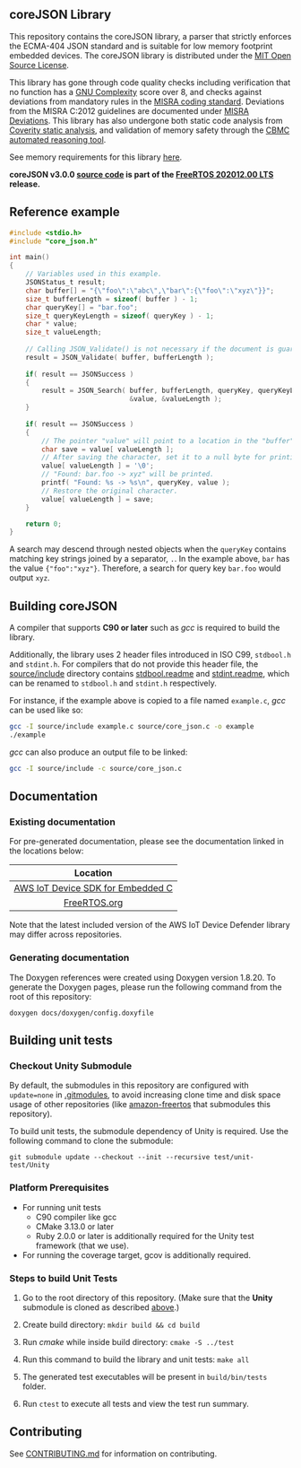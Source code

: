 ## coreJSON Library

This repository contains the coreJSON library, a parser that strictly enforces the ECMA-404 JSON standard and is suitable for low memory footprint embedded devices. The coreJSON library is distributed under the [MIT Open Source License](LICENSE).

This library has gone through code quality checks including verification that no function has a [GNU Complexity](https://www.gnu.org/software/complexity/manual/complexity.html) score over 8, and checks against deviations from mandatory rules in the [MISRA coding standard](https://www.misra.org.uk). Deviations from the MISRA C:2012 guidelines are documented under [MISRA Deviations](MISRA.md). This library has also undergone both static code analysis from [Coverity static analysis](https://scan.coverity.com/), and validation of memory safety through the [CBMC automated reasoning tool](https://www.cprover.org/cbmc/).

See memory requirements for this library [here](./docs/doxygen/include/size_table.md).

**coreJSON v3.0.0 [source code](https://github.com/FreeRTOS/coreJSON/tree/v3.0.0/source) is part of the [FreeRTOS 202012.00 LTS](https://github.com/FreeRTOS/FreeRTOS-LTS/tree/202012.00-LTS) release.**

## Reference example

```c
#include <stdio.h>
#include "core_json.h"

int main()
{
    // Variables used in this example.
    JSONStatus_t result;
    char buffer[] = "{\"foo\":\"abc\",\"bar\":{\"foo\":\"xyz\"}}";
    size_t bufferLength = sizeof( buffer ) - 1;
    char queryKey[] = "bar.foo";
    size_t queryKeyLength = sizeof( queryKey ) - 1;
    char * value;
    size_t valueLength;
    
    // Calling JSON_Validate() is not necessary if the document is guaranteed to be valid.
    result = JSON_Validate( buffer, bufferLength );
    
    if( result == JSONSuccess )
    {
        result = JSON_Search( buffer, bufferLength, queryKey, queryKeyLength,
                              &value, &valueLength );
    }
    
    if( result == JSONSuccess )
    {
        // The pointer "value" will point to a location in the "buffer".
        char save = value[ valueLength ];
        // After saving the character, set it to a null byte for printing.
        value[ valueLength ] = '\0';
        // "Found: bar.foo -> xyz" will be printed.
        printf( "Found: %s -> %s\n", queryKey, value );
        // Restore the original character.
        value[ valueLength ] = save;
    }

    return 0;
}
```
A search may descend through nested objects when the `queryKey` contains matching key strings joined by a separator, `.`. In the example above, `bar` has the value `{"foo":"xyz"}`. Therefore, a search for query key `bar.foo` would output `xyz`.

## Building coreJSON

A compiler that supports **C90 or later** such as *gcc* is required to build the library.

Additionally, the library uses 2 header files introduced in ISO C99, `stdbool.h` and `stdint.h`. For compilers that do not provide this header file, the [source/include](source/include) directory contains [stdbool.readme](source/include/stdbool.readme) and [stdint.readme](source/include/stdint.readme), which can be renamed to `stdbool.h` and `stdint.h` respectively.

For instance, if the example above is copied to a file named `example.c`, *gcc* can be used like so:
```bash
gcc -I source/include example.c source/core_json.c -o example
./example
```

*gcc* can also produce an output file to be linked:
```bash
gcc -I source/include -c source/core_json.c
```

## Documentation

### Existing documentation
For pre-generated documentation, please see the documentation linked in the locations below:

| Location |
| :-: |
| [AWS IoT Device SDK for Embedded C](https://github.com/aws/aws-iot-device-sdk-embedded-C#releases-and-documentation) |
| [FreeRTOS.org](https://freertos.org/Documentation/api-ref/coreJSON/docs/doxygen/output/html/index.html) |

Note that the latest included version of the AWS IoT Device Defender library may differ across repositories.

### Generating documentation

The Doxygen references were created using Doxygen version 1.8.20. To generate the
Doxygen pages, please run the following command from the root of this repository:

```shell
doxygen docs/doxygen/config.doxyfile
```

## Building unit tests

### Checkout Unity Submodule
By default, the submodules in this repository are configured with `update=none` in [.gitmodules](.gitmodules), to avoid increasing clone time and disk space usage of other repositories (like [amazon-freertos](https://github.com/aws/amazon-freertos) that submodules this repository).

To build unit tests, the submodule dependency of Unity is required. Use the following command to clone the submodule:
```
git submodule update --checkout --init --recursive test/unit-test/Unity
```

### Platform Prerequisites

- For running unit tests
    - C90 compiler like gcc
    - CMake 3.13.0 or later
    - Ruby 2.0.0 or later is additionally required for the Unity test framework (that we use).
- For running the coverage target, gcov is additionally required.

### Steps to build Unit Tests

1. Go to the root directory of this repository. (Make sure that the **Unity** submodule is cloned as described [above](#checkout-unity-submodule).)

1. Create build directory: `mkdir build && cd build`

1. Run *cmake* while inside build directory: `cmake -S ../test`

1. Run this command to build the library and unit tests: `make all`

1. The generated test executables will be present in `build/bin/tests` folder.

1. Run `ctest` to execute all tests and view the test run summary.

## Contributing

See [CONTRIBUTING.md](./.github/CONTRIBUTING.md) for information on contributing.
